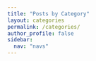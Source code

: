 ```yaml
---
title: "Posts by Category"
layout: categories
permalink: /categories/
author_profile: false
sidebar:
  nav: "navs"
---
```


